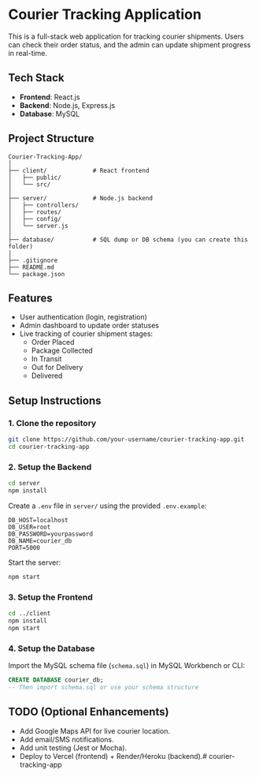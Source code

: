 # Courier Tracking Application

This is a full-stack web application for tracking courier shipments. Users can check their order status, and the admin can update shipment progress in real-time.

## Tech Stack
- **Frontend**: React.js
- **Backend**: Node.js, Express.js
- **Database**: MySQL

## Project Structure
```
Courier-Tracking-App/
│
├── client/             # React frontend
│   ├── public/
│   └── src/
│
├── server/             # Node.js backend
│   ├── controllers/
│   ├── routes/
│   ├── config/
│   └── server.js
│
├── database/           # SQL dump or DB schema (you can create this folder)
│
├── .gitignore
├── README.md
└── package.json
```

## Features
- User authentication (login, registration)
- Admin dashboard to update order statuses
- Live tracking of courier shipment stages:
  - Order Placed
  - Package Collected
  - In Transit
  - Out for Delivery
  - Delivered

## Setup Instructions

### 1. Clone the repository
```bash
git clone https://github.com/your-username/courier-tracking-app.git
cd courier-tracking-app
```

### 2. Setup the Backend
```bash
cd server
npm install
```
Create a `.env` file in `server/` using the provided `.env.example`:
```env
DB_HOST=localhost
DB_USER=root
DB_PASSWORD=yourpassword
DB_NAME=courier_db
PORT=5000
```
Start the server:
```bash
npm start
```

### 3. Setup the Frontend
```bash
cd ../client
npm install
npm start
```

### 4. Setup the Database
Import the MySQL schema file (`schema.sql`) in MySQL Workbench or CLI:
```sql
CREATE DATABASE courier_db;
-- Then import schema.sql or use your schema structure
```

## TODO (Optional Enhancements)
- Add Google Maps API for live courier location.
- Add email/SMS notifications.
- Add unit testing (Jest or Mocha).
- Deploy to Vercel (frontend) + Render/Heroku (backend).# courier-tracking-app

